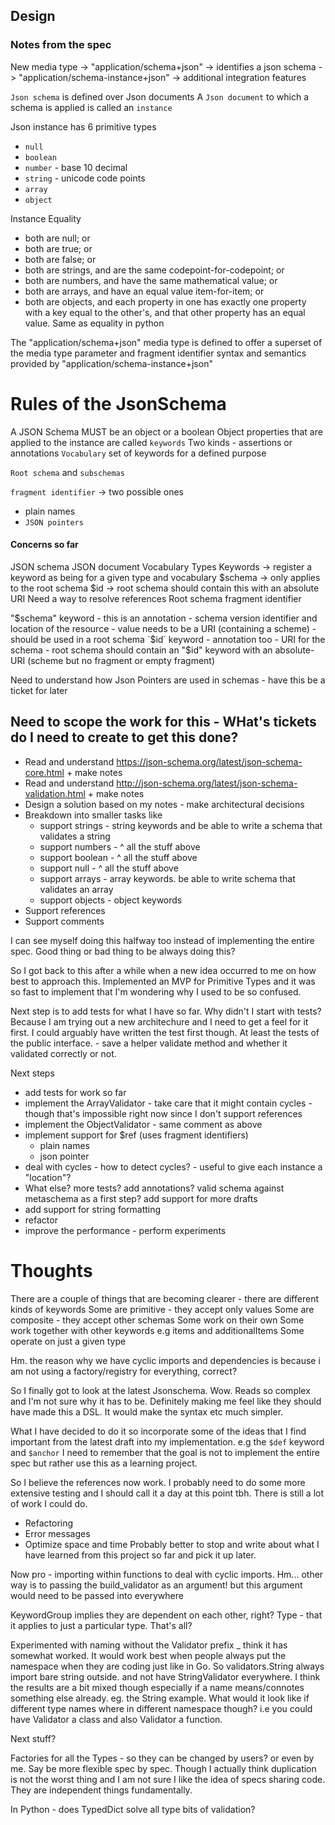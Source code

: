 ## Design

### Notes from the spec
New media type  -> "application/schema+json" -> identifies a json schema
                -> "application/schema-instance+json" -> additional integration features

`Json schema` is defined over Json documents
A `Json document` to which a schema is applied is called an `instance`

Json instance has 6 primitive types
* `null`
* `boolean`
* `number` - base 10 decimal
* `string` - unicode code points
* `array`
* `object`


Instance Equality
* both are null; or
* both are true; or
* both are false; or
* both are strings, and are the same codepoint-for-codepoint; or
* both are numbers, and have the same mathematical value; or
* both are arrays, and have an equal value item-for-item; or
* both are objects, and each property in one has exactly one property with a key equal to the other's, and that other property has an equal value.
Same as equality in python

The "application/schema+json" media type is defined to offer a superset of the media type parameter and fragment identifier syntax and semantics provided by "application/schema-instance+json"


# Rules of the JsonSchema
A JSON Schema MUST be an object or a boolean
Object properties that are applied to the instance are called `keywords`
Two kinds - assertions or annotations
`Vocabulary` set of keywords for a defined purpose


`Root schema` and `subschemas`

`fragment identifier` -> two possible ones
* plain names
* `JSON pointers`



#### Concerns so far
JSON schema
JSON document
Vocabulary
Types
Keywords -> register a keyword as being for a given type and vocabulary
    $schema -> only applies to the root schema
    $id -> root schema should contain this with an absolute URI
Need a way to resolve references
Root schema
fragment identifier

"$schema" keyword
    - this is an annotation
    - schema version identifier and location of the resource - value needs to be a URI (containing a scheme)
    - should be used in a root schema
`$id` keyword - annotation too
    - URI for the schema
    - root schema should contain an "$id" keyword with an absolute-URI (scheme but no fragment or empty fragment)

Need to understand how Json Pointers are used in schemas - have this be a ticket for later



## Need to scope the work for this - WHat's tickets do I need to create to get this done?
* Read and understand https://json-schema.org/latest/json-schema-core.html + make notes
* Read and understand http://json-schema.org/latest/json-schema-validation.html + make notes
* Design a solution based on my notes - make architectural decisions
* Breakdown into smaller tasks like
    - support strings - string keywords and be able to write a schema that validates a string
    - support numbers - ^ all the stuff above
    - support boolean - ^ all the stuff above
    - support null - ^ all the stuff above
    - support arrays - array keywords. be able to write schema that validates an array
    - support objects - object keywords
* Support references
* Support comments

I can see myself doing this halfway too instead of implementing the entire spec. Good thing or bad thing to be always doing this?


So I got back to this after a while when a new idea occurred to me on how best to approach this.
Implemented an MVP for Primitive Types and it was so fast to implement that I'm wondering why I used to be so confused.

Next step is to add tests for what I have so far.
Why didn't I start with tests? Because I am trying out a new architechure and I need to get a feel for it first. I could arguably have
written the test first though. At least the tests of the public interface. - save a helper validate method and whether it validated correctly
or not.

Next steps
* add tests for work so far
* implement the ArrayValidator - take care that it might contain cycles - though that's impossible right now since I don't support references
* implement the ObjectValidator - same comment as above
* implement support for $ref (uses fragment identifiers)
    * plain names
    * json pointer
* deal with cycles - how to detect cycles? - useful to give each instance a "location"?
* What else? more tests? add annotations? valid schema against metaschema as a first step? add support for more drafts
* add support for string formatting
* refactor
* improve the performance - perform experiments


# Thoughts
There are a couple of things that are becoming clearer - there are different kinds of keywords
Some are primitive - they accept only values
Some are composite - they accept other schemas
Some work on their own
Some work together with other keywords e.g items and additionalItems
Some operate on just a given type


Hm. the reason why we have cyclic imports and dependencies is because i am not using a factory/registry for everything, correct?


So I finally got to look at the latest Jsonschema. Wow. Reads so complex and I'm not sure why it has to be. Definitely making me feel like they should have made this a DSL.
It would make the syntax etc much simpler.

What I have decided to do it so incorporate some of the ideas that I find important from the latest draft into my implementation. e.g the `$def` keyword and `$anchor`
I need to remember that the goal is not to implement the entire spec but rather use this as a learning project.

So I believe the references now work. I probably need to do some more extensive testing and I should call it a day at this point tbh.
There is still a lot of work I could do.
* Refactoring
* Error messages
* Optimize space and time
Probably better to stop and write about what I have learned from this project so far and pick it up later.


Now pro - importing within functions to deal with cyclic imports.
Hm... other way is to passing the build_validator as an argument! but this argument would need to be passed into everywhere

KeywordGroup implies they are dependent on each other, right? Type - that it applies to just a particular type. That's all?

Experimented with naming without the Validator prefix _ think it has somewhat worked. It would work best when people always put the
namespace when they are coding just like in Go. So validators.String always import bare string outside. and not have StringValidator
everywhere. I think the results are a bit mixed though especially if a name means/connotes something else already. eg. the String
example. What would it look like if different type names where in different namespace though? i.e you could have Validator a class and also
Validator a function.

Next stuff?

Factories for all the Types - so they can be changed by users? or even by me.
Say be more flexible spec by spec.
Though I actually think duplication is not the worst thing and I am not sure I like the idea of specs sharing code.
They are independent things fundamentally.


In Python - does TypedDict solve all type bits of validation?
